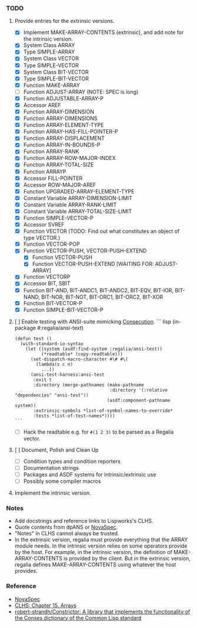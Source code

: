 ### TODO

1. Provide entries for the extrinsic versions.

   + [X] Implement MAKE-ARRAY-CONTENTS (extrinsic), and add note for the intrinsic version.
   + [X] System Class ARRAY 
   + [X] Type SIMPLE-ARRAY
   + [X] System Class VECTOR
   + [X] Type SIMPLE-VECTOR 
   + [X] System Class BIT-VECTOR
   + [X] Type SIMPLE-BIT-VECTOR 
   + [X] Function MAKE-ARRAY
   + [ ] Function ADJUST-ARRAY (NOTE: SPEC is long)
   + [X] Function ADJUSTABLE-ARRAY-P
   + [X] Accessor AREF
   + [X] Function ARRAY-DIMENSION
   + [X] Function ARRAY-DIMENSIONS
   + [X] Function ARRAY-ELEMENT-TYPE
   + [X] Function ARRAY-HAS-FILL-POINTER-P
   + [X] Function ARRAY-DISPLACEMENT
   + [X] Function ARRAY-IN-BOUNDS-P
   + [X] Function ARRAY-RANK
   + [X] Function ARRAY-ROW-MAJOR-INDEX
   + [X] Function ARRAY-TOTAL-SIZE
   + [X] Function ARRAYP
   + [X] Accessor FILL-POINTER
   + [X] Accessor ROW-MAJOR-AREF
   + [X] Function UPGRADED-ARRAY-ELEMENT-TYPE 
   + [X] Constant Variable ARRAY-DIMENSION-LIMIT
   + [X] Constant Variable ARRAY-RANK-LIMIT
   + [X] Constant Variable ARRAY-TOTAL-SIZE-LIMIT
   + [X] Function SIMPLE-VECTOR-P
   + [X] Accessor SVREF 
   + [X] Function VECTOR (TODO: Find out what constitutes an object of type VECTOR.)
   + [X] Function VECTOR-POP
   + [X] Function VECTOR-PUSH, VECTOR-PUSH-EXTEND
     + [X] Function VECTOR-PUSH
     + [X] Function VECTOR-PUSH-EXTEND [WAITING FOR: ADJUST-ARRAY]
   + [X] Function VECTORP
   + [X] Accessor BIT, SBIT
   + [X] Function BIT-AND, BIT-ANDC1, BIT-ANDC2, BIT-EQV, BIT-IOR, BIT-NAND, BIT-NOR, BIT-NOT, BIT-ORC1, BIT-ORC2, BIT-XOR
   + [X] Function BIT-VECTOR-P
   + [X] Function SIMPLE-BIT-VECTOR-P

2. [ ] Enable testing with ANSI-suite mimicking [Consecution](https://github.com/s-expressionists/Consecution/).
       ``` lisp
       (in-package #:regalia/ansi-text)

       (defun test ()
         (with-standard-io-syntax
           (let ((system (asdf:find-system :regalia/ansi-test))
                 (*readtable* (copy-readtable)))
             (set-dispatch-macro-character #\# #\(
   	           (lambda(s c n)
                 ...))
             (ansi-test-harness:ansi-test
              :exit t
              :directory (merge-pathnames (make-pathname
                                           :directory '(:relative "dependencies" "ansi-test"))
                                          (asdf:component-pathname system))
              :extrinsic-symbols *list-of-symbol-names-to-override*
              :tests *list-of-test-names*))))
       ```
   + [ ] Hack the readtable e.g. for `#(1 2 3)` to be parsed as a Regalia vector.

3. [ ] Document, Polish and Clean Up

   + [ ] Condition types and condition reporters
   + [ ] Documentation strings 
   + [ ] Packages and ASDF systems for intrinsic/extrinsic use
   + [ ] Possibly some compiler macros 

4. Implement the intrinsic version.

### Notes

+ Add docstrings and reference links to Lispworks's CLHS. 
+ Quote contents from dpANS or [NovaSpec](https://novaspec.org/cl/).
+ "Notes" in CLHS cannot always be trusted.
+ In the extrinsic version, regalia must provide everything that the ARRAY
  module needs. In the intrinsic version relies on some operators provide by
  the host. For example, in the intrinsic version, the definition of
  MAKE-ARRAY-CONTENTS is provided by the client. But in the extrinsic version,
  regalia defines MAKE-ARRAY-CONTENTS using whatever the host provides.

### Reference

+ [NovaSpec](https://novaspec.org/cl/)
+ [CLHS: Chapter 15. Arrays](https://www.lispworks.com/documentation/lw60/CLHS/Body/15_.htm)
+ [robert-strandh/Constrictor: A library that implements the functionality of the Conses dictionary of the Common Lisp standard](https://github.com/robert-strandh/Constrictor)
